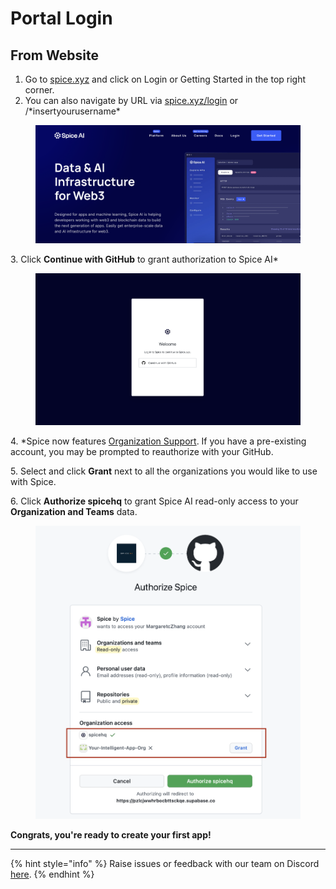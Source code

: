 # Portal Login

## From Website

1. Go to [spice.xyz](https://www.spice.xyz) and click on Login or Getting Started in the top right corner.
2. You can also navigate by URL via [spice.xyz/login](https://spice.xyz/login) or /\*insertyourusername\*

<figure><img src="../.gitbook/assets/CleanShot 2023-01-24 at 14.07.06@2x.png" alt=""><figcaption></figcaption></figure>

3\.   Click **Continue with GitHub** to grant authorization to Spice AI\*

<figure><img src="../.gitbook/assets/CleanShot 2023-01-24 at 14.00.46@2x.png" alt=""><figcaption></figcaption></figure>



4\.   \*Spice now features [Organization Support](../portal/organizations.md). If you have a pre-existing account, you may be prompted to reauthorize with your GitHub.&#x20;

5\.   Select and click **Grant** next to all the organizations you would like to use with Spice.

6\.   Click **Authorize spicehq** to grant Spice AI read-only access to your **Organization and Teams** data.

<figure><img src="../.gitbook/assets/image.png" alt=""><figcaption></figcaption></figure>

**Congrats, you're ready to create your first app!**

****

{% hint style="info" %}
Raise issues or feedback with our team on Discord [here](https://discord.gg/PUCapX22En).&#x20;
{% endhint %}
